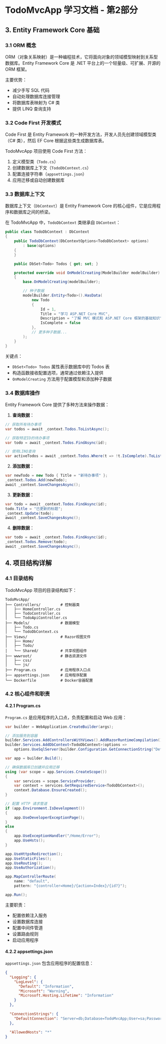 # TodoMvcApp 学习文档 - 第2部分

## 3. Entity Framework Core 基础

### 3.1 ORM 概念

ORM（对象关系映射）是一种编程技术，它将面向对象的领域模型映射到关系型数据库。Entity Framework Core 是 .NET 平台上的一个轻量级、可扩展、开源的 ORM 框架。

主要优势：
- 减少手写 SQL 代码
- 自动处理数据库连接管理
- 将数据库表映射为 C# 类
- 提供 LINQ 查询支持

### 3.2 Code First 开发模式

Code First 是 Entity Framework 的一种开发方法，开发人员先创建领域模型类（C# 类），然后 EF Core 根据这些类生成数据库表。

TodoMvcApp 项目使用 Code First 方法：

1. 定义模型类（`Todo.cs`）
2. 创建数据库上下文（`TodoDbContext.cs`）
3. 配置连接字符串（`appsettings.json`）
4. 应用迁移或自动创建数据库

### 3.3 数据库上下文

数据库上下文（`DbContext`）是 Entity Framework Core 的核心组件，它是应用程序和数据库之间的桥梁。

在 TodoMvcApp 中，`TodoDbContext` 类继承自 `DbContext`：

```csharp
public class TodoDbContext : DbContext
{
    public TodoDbContext(DbContextOptions<TodoDbContext> options)
        : base(options)
    {
    }

    public DbSet<Todo> Todos { get; set; }

    protected override void OnModelCreating(ModelBuilder modelBuilder)
    {
        base.OnModelCreating(modelBuilder);

        // 种子数据
        modelBuilder.Entity<Todo>().HasData(
            new Todo
            {
                Id = 1,
                Title = "学习 ASP.NET Core MVC",
                Description = "了解 MVC 模式和 ASP.NET Core 框架的基础知识",
                IsComplete = false
            },
            // 更多种子数据...
        );
    }
}
```

关键点：
- `DbSet<Todo> Todos` 属性表示数据库中的 Todos 表
- 构造函数接收配置选项，通常通过依赖注入提供
- `OnModelCreating` 方法用于配置模型和添加种子数据

### 3.4 数据库操作

Entity Framework Core 提供了多种方法来操作数据：

1. **查询数据**：
```csharp
// 获取所有待办事项
var todos = await _context.Todos.ToListAsync();

// 获取特定ID的待办事项
var todo = await _context.Todos.FindAsync(id);

// 使用LINQ查询
var activeTodos = await _context.Todos.Where(t => !t.IsComplete).ToListAsync();
```

2. **添加数据**：
```csharp
var newTodo = new Todo { Title = "新待办事项" };
_context.Todos.Add(newTodo);
await _context.SaveChangesAsync();
```

3. **更新数据**：
```csharp
var todo = await _context.Todos.FindAsync(id);
todo.Title = "已更新的标题";
_context.Update(todo);
await _context.SaveChangesAsync();
```

4. **删除数据**：
```csharp
var todo = await _context.Todos.FindAsync(id);
_context.Todos.Remove(todo);
await _context.SaveChangesAsync();
```

## 4. 项目结构详解

### 4.1 目录结构

TodoMvcApp 项目的目录结构如下：

```
TodoMvcApp/
├── Controllers/         # 控制器类
│   ├── HomeController.cs
│   ├── TodoController.cs
│   └── TodoApiController.cs
├── Models/              # 数据模型
│   ├── Todo.cs
│   └── TodoDbContext.cs
├── Views/               # Razor视图文件
│   ├── Home/
│   ├── Todo/
│   └── Shared/          # 共享视图组件
├── wwwroot/             # 静态资源文件
│   ├── css/
│   └── js/
├── Program.cs           # 应用程序入口点
├── appsettings.json     # 应用程序配置
└── Dockerfile           # Docker容器配置
```

### 4.2 核心组件和职责

#### 4.2.1 Program.cs

`Program.cs` 是应用程序的入口点，负责配置和启动 Web 应用：

```csharp
var builder = WebApplication.CreateBuilder(args);

// 添加服务到容器
builder.Services.AddControllersWithViews().AddRazorRuntimeCompilation();
builder.Services.AddDbContext<TodoDbContext>(options =>
    options.UseSqlServer(builder.Configuration.GetConnectionString("DefaultConnection")));

var app = builder.Build();

// 确保数据库已创建并应用迁移
using (var scope = app.Services.CreateScope())
{
    var services = scope.ServiceProvider;
    var context = services.GetRequiredService<TodoDbContext>();
    context.Database.EnsureCreated();
}

// 配置 HTTP 请求管道
if (app.Environment.IsDevelopment())
{
    app.UseDeveloperExceptionPage();
}
else
{
    app.UseExceptionHandler("/Home/Error");
    app.UseHsts();
}

app.UseHttpsRedirection();
app.UseStaticFiles();
app.UseRouting();
app.UseAuthorization();

app.MapControllerRoute(
    name: "default",
    pattern: "{controller=Home}/{action=Index}/{id?}");

app.Run();
```

主要职责：
- 配置依赖注入服务
- 设置数据库连接
- 配置中间件管道
- 设置路由规则
- 启动应用程序

#### 4.2.2 appsettings.json

`appsettings.json` 包含应用程序的配置信息：

```json
{
  "Logging": {
    "LogLevel": {
      "Default": "Information",
      "Microsoft": "Warning",
      "Microsoft.Hosting.Lifetime": "Information"
    }
  },
  
  "ConnectionStrings": {
    "DefaultConnection": "Server=db;Database=TodoMvcApp;User=sa;Password=Your_Strong_Password123!;TrustServerCertificate=True;Connection Timeout=30;ConnectRetryCount=5;ConnectRetryInterval=10;"
  },
  
  "AllowedHosts": "*"
} 